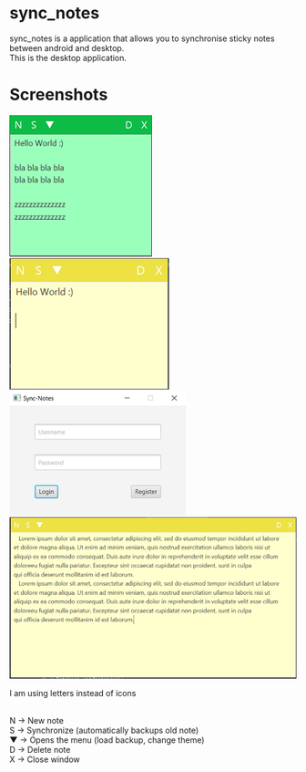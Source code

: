 # sync_notes
sync_notes is a application that allows you to synchronise sticky notes between android and desktop.<br>
This is the desktop application.

# Screenshots

![Green Theme](https://github.com/aeren108/sync_notes/blob/master/pics/sync_notes-02.png)
![Yellow Theme](https://github.com/aeren108/sync_notes/blob/master/pics/sync_notes-01.png)
![Login/Register Screen](https://github.com/aeren108/sync_notes/blob/master/pics/sync_notes-04.png)
![Expanded](https://github.com/aeren108/sync_notes/blob/master/pics/sync_notes-03.png)

I am using letters instead of icons <br><br>

N -> New note<br>
S -> Synchronize (automatically backups old note)<br>
▼ -> Opens the menu (load backup, change theme)<br>
D -> Delete note<br>
X -> Close window<br>
